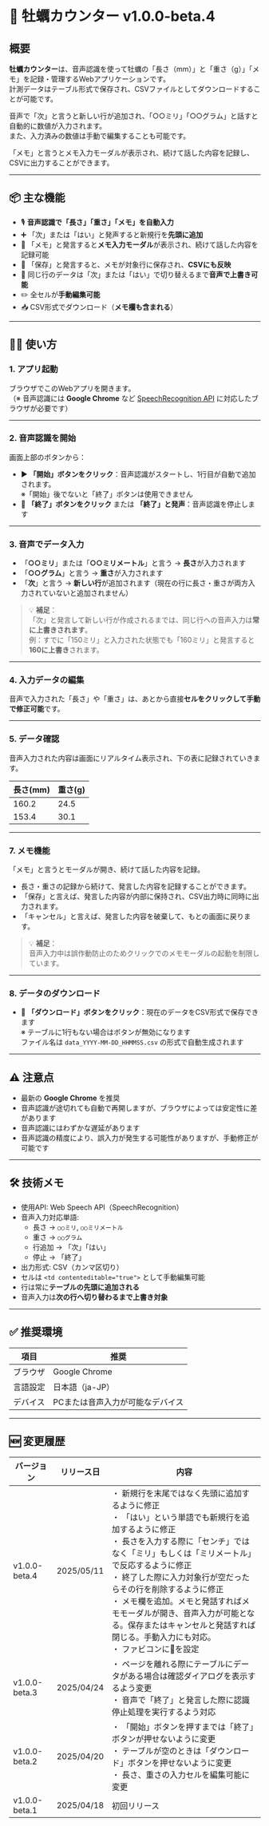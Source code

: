 # 🦪 牡蠣カウンター v1.0.0-beta.4

## 概要

**牡蠣カウンター**は、音声認識を使って牡蠣の「長さ（mm）」と「重さ（g）」「メモ」を記録・管理するWebアプリケーションです。  
計測データはテーブル形式で保存され、CSVファイルとしてダウンロードすることが可能です。

音声で「次」と言うと新しい行が追加され、「○○ミリ」「○○グラム」と話すと自動的に数値が入力されます。  
また、入力済みの数値は手動で編集することも可能です。

「メモ」と言うとメモ入力モーダルが表示され、続けて話した内容を記録し、CSVに出力することができます。

---

## 📦 主な機能

- 🎙️ **音声認識で「長さ」「重さ」「メモ」を自動入力**
- ➕ 「次」または「はい」と発声すると新規行を**先頭に追加**
- 📝 「メモ」と発言すると**メモ入力モーダル**が表示され、続けて話した内容を記録可能
- 💾 「保存」と発言すると、メモが対象行に保存され、**CSVにも反映**
- 🔁 同じ行のデータは「次」または「はい」で切り替えるまで**音声で上書き可能**
- ✏️ 全セルが**手動編集可能**
- 📥 CSV形式でダウンロード（**メモ欄も含まれる**）

---

## 🧑‍💻 使い方

### 1. アプリ起動

ブラウザでこのWebアプリを開きます。  
（※ 音声認識には **Google Chrome** など [SpeechRecognition API](https://developer.mozilla.org/ja/docs/Web/API/SpeechRecognition) に対応したブラウザが必要です）

---

### 2. 音声認識を開始

画面上部のボタンから：

- ▶️ **「開始」ボタンをクリック**：音声認識がスタートし、1行目が自動で追加されます。  
  ※「開始」後でないと「終了」ボタンは使用できません
- 🛑 **「終了」ボタンをクリック** または **「終了」と発声**：音声認識を停止します

---

### 3. 音声でデータ入力

- 「**○○ミリ**」または「**○○ミリメートル**」と言う → **長さ**が入力されます  
- 「**○○グラム**」と言う → **重さ**が入力されます  
- 「**次**」と言う → **新しい行**が追加されます（現在の行に長さ・重さが両方入力されていないと追加されません）

> 💡 **補足**：  
> 「次」と発言して新しい行が作成されるまでは、同じ行への音声入力は**常に上書きされます**。  
> 例：すでに「150ミリ」と入力された状態でも「160ミリ」と発言すると**160に上書き**されます。

---

### 4. 入力データの編集

音声で入力された「長さ」や「重さ」は、あとから直接**セルをクリックして手動で修正可能**です。

---

### 5. データ確認

音声入力された内容は画面にリアルタイム表示され、下の表に記録されていきます。

| 長さ(mm) | 重さ(g) |
|----------|---------|
| 160.2    | 24.5    |
| 153.4    | 30.1    |

---

### 7. メモ機能

「メモ」と言うとモーダルが開き、続けて話した内容を記録。

- 長さ・重さの記録から続けて、発言した内容を記録することができます。
- 「保存」と言えば、発言した内容が内部に保持され、CSV出力時に同時に出力されます。
- 「キャンセル」と言えば、発言した内容を破棄して、もとの画面に戻ります。

> 💡 **補足**：  
> 音声入力中は誤作動防止のためクリックでのメモモーダルの起動を制限しています。

---

### 8. データのダウンロード

- 💾 **「ダウンロード」ボタンをクリック**：現在のデータをCSV形式で保存できます  
  ※ テーブルに1行もない場合はボタンが無効になります  
  ファイル名は `data_YYYY-MM-DD_HHMMSS.csv` の形式で自動生成されます

---

## ⚠️ 注意点

- 最新の **Google Chrome** を推奨  
- 音声認識が途切れても自動で再開しますが、ブラウザによっては安定性に差があります  
- 音声認識にはわずかな遅延があります
- 音声認識の精度により、誤入力が発生する可能性がありますが、手動修正が可能です

---

## 🛠️ 技術メモ

- 使用API: Web Speech API（SpeechRecognition）  
- 音声入力対応単語:
  - 長さ → `○○ミリ`, `○○ミリメートル`
  - 重さ → `○○グラム`
  - 行追加 → 「次」「はい」
  - 停止 → 「終了」
- 出力形式: CSV（カンマ区切り）  
- セルは `<td contenteditable="true">` として手動編集可能
- 行は常に**テーブルの先頭に追加される**
- 音声入力は**次の行へ切り替わるまで上書き対象**

---

## ✅ 推奨環境

| 項目 | 推奨 |
|------|------|
| ブラウザ | Google Chrome |
| 言語設定 | 日本語（ja-JP） |
| デバイス | PCまたは音声入力が可能なデバイス |

---

## 🆕 変更履歴

| バージョン | リリース日 | 内容 |
|------------|-----------|-----------|
| v1.0.0-beta.4 | 2025/05/11 | ・ 新規行を末尾ではなく先頭に追加するように修正<br>・ 「はい」という単語でも新規行を追加するように修正<br>・ 長さを入力する際に「センチ」ではなく「ミリ」もしくは「ミリメートル」で反応するように修正<br>・ 終了した際に入力対象行が空だったらその行を削除するように修正<br>・ メモ欄を追加。メモと発話すればメモモーダルが開き、音声入力が可能となる。保存またはキャンセルと発話すれば閉じる。手動入力にも対応。<br>・ ファビコンに🦪を設定 |
| v1.0.0-beta.3 | 2025/04/24 | ・ ページを離れる際にテーブルにデータがある場合は確認ダイアログを表示するよう変更<br>・ 音声で「終了」と発言した際に認識停止処理を実行するよう対応 |
| v1.0.0-beta.2 | 2025/04/20 | ・ 「開始」ボタンを押すまでは「終了」ボタンが押せないように変更<br>・ テーブルが空のときは「ダウンロード」ボタンを押せないように変更<br>・ 長さ、重さの入力セルを編集可能に変更 |
| v1.0.0-beta.1 | 2025/04/18 | 初回リリース |
